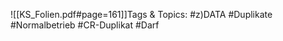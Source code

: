 
![[KS_Folien.pdf#page=161]]Tags & Topics:
   #z)DATA
   #Duplikate
   #Normalbetrieb
   #CR-Duplikat
   #Darf